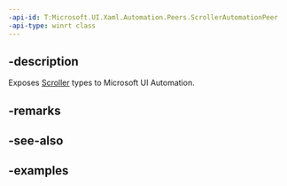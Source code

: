```yaml
---
-api-id: T:Microsoft.UI.Xaml.Automation.Peers.ScrollerAutomationPeer
-api-type: winrt class
---
```


## -description

Exposes [Scroller](../microsoft.ui.xaml.controls.primitives/scroller.md) types to Microsoft UI Automation.

## -remarks

## -see-also

## -examples

